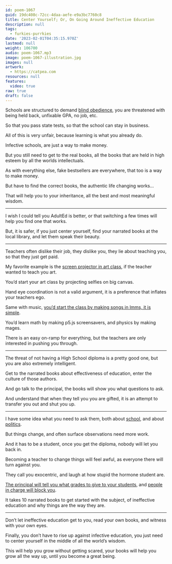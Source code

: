 ```yaml
---
id: poem-1067
guid: 19dc408c-72cc-4daa-aefe-e9a3bc7760c8
title: Center Yourself; Or, On Going Around Ineffective Education
description: null
tags:
  - furkies-purrkies
date: '2023-02-01T04:35:15.970Z'
lastmod: null
weight: 106700
audio: poem-1067.mp3
image: poem-1067-illustration.jpg
images: null
artwork:
  - https://catpea.com
resources: null
features:
  video: true
raw: true
draft: false
---
```


Schools are structured to demand [blind obedience][6],
you are threatened with being held back, unfixable GPA, no job, etc.

So that you pass state tests,
so that the school can stay in business.

All of this is very unfair,
because learning is what you already do.

Infective schools,
are just a way to make money.

But you still need to get to the real books,
all the books that are held in high esteem by all the worlds intellectuals.

As with everything else,
fake bestsellers are everywhere, that too is a way to make money.

But have to find the correct books,
the authentic life changing works…

That will help you to your inheritance,
all the best and most meaningful wisdom.

---

I wish I could tell you AdultEd is better,
or that switching a few times will help you find one that works.

But, it is safer, if you just center yourself,
find your narrated books at the local library, and let them speak their beauty.

---

Teachers often dislike their job, they dislike you,
they lie about teaching you, so that they just get paid.

My favorite example is the [screen projector in art class][1],
if the teacher wanted to teach you art.

You’d start your art class
by projecting selfies on big canvas.

Hand eye coordination is not a valid argument,
it is a preference that inflates your teachers ego.

Same with music,
[you’d start the class by making songs in lmms, it is simple][2].

You’d learn math by making p5.js screensavers,
and physics by making mages.

There is an easy on-ramp for everything,
but the teachers are only interested in pushing you through.

---

The threat of not having a High School diploma is a pretty good one,
but you are also extremely intelligent.

Get to the narrated books about effectiveness of education,
enter the culture of those authors.

And go talk to the principal,
the books will show you what questions to ask.

And understand that when they tell you you are gifted,
it is an attempt to transfer you out and shut you up.

---

I have some idea what you need to ask them,
both about [school][3], and about [politics][4].

But things change,
and often surface observations need more work.

And it has to be a student,
once you get the diploma, nobody will let you back in.

Becoming a teacher to change things will feel awful,
as everyone there will turn against you.

They call you exocentric,
and laugh at how stupid the hormone student are.

[The principal will tell you what grades to give to your students][5],
and [people in charge will block you][7].

It takes 10 narrated books to get started with the subject,
of ineffective education and why things are the way they are.

---

Don’t let ineffective education get to you,
read your own books, and witness with your own eyes.

Finally, you don’t have to rise up against infective education,
you just need to center yourself in the middle of all the world’s wisdom.

This will help you grow without getting scared,
your books will help you grow all the way up, until you become a great being.

[1]: https://www.youtube.com/results?search_query=Art+Projector
[2]: https://www.youtube.com/watch?v=0sRvkaxh8EU
[3]: https://www.youtube.com/watch?v=fmoor8DwqW4
[4]: https://www.youtube.com/watch?v=L7r-lTV4FW0
[5]: https://www.youtube.com/watch?v=DzSnvxejenY
[6]: https://www.youtube.com/watch?v=sxyKNMrhEvY
[7]: https://www.youtube.com/watch?v=8GNInLhL2zA
